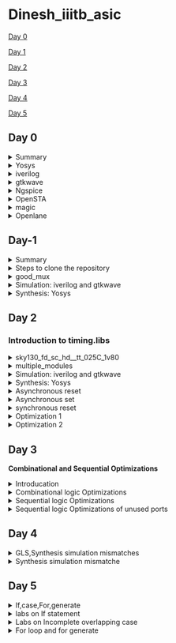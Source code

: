 # Dinesh_iiitb_asic


[Day 0](#day-0)

[Day 1](#day-1)

[Day 2](#day-2)

[Day 3](#day-3)

[Day 4](#day-4)

[Day 5](#day-5)


## Day 0

<details>
 <summary> Summary </summary>
	
I installed the needed tools.

</details>	
	
 <details>
 <summary> Yosys </summary>

### **YOSYS**

 I installed Yosys using the following commands:
```bash
git clone https://github.com/YosysHQ/yosys.git
cd yosys-master 
sudo apt install make 
sudo apt-get install build-essential clang bison flex \
    libreadline-dev gawk tcl-dev libffi-dev git \
    graphviz xdot pkg-config python3 libboost-system-dev \
    libboost-python-dev libboost-filesystem-dev zlib1g-dev
make 
sudo make install
```
Below is the screenshot showing sucessful installation:

![Screenshot from 2023-07-31 09-58-15](https://github.com/DINESHIIITB/Dinesh_iiitb_asic/assets/140998565/3f61c7b7-3433-4971-91dc-dc036abd6afa)


</details>
<details>
    <summary>
    iverilog 
    </summary>

### **iVerilog**

I installed iverilog using the following command:
```
sudo apt-get install iverilog
```
Below is the screenshot showing successful launch:
	
![image](https://github.com/DINESHIIITB/Dinesh_iiitb_asic/assets/140998565/f8c4f07e-8666-4cd9-ab5a-d8b110b8da0b)



</details>
<details>
<summary>
    gtkwave
</summary>

### **GTKWave**

I installed gtkwave using the following command:

```
sudo apt-get install gtkwave
```

Below is the screenshot showing successful launch
![image](https://github.com/DINESHIIITB/Dinesh_iiitb_asic/assets/140998565/49a03a90-80f9-4a97-bec4-5153133ba204)
![image](https://github.com/DINESHIIITB/Dinesh_iiitb_asic/assets/140998565/19e8e91c-9507-4839-bdb1-72bbe02bcf34)

</details>
<details>
<summary>
    Ngspice
</summary>


### **NgSpice**

 I downloaded the tarball from https://sourceforge.net/projects/ngspice/files/ to a local directory and unpacked it using the following commands:
 ```bash
tar -zxvf ngspice-37.tar.gz
cd ngspice-37
mkdir release
cd release
../configure  --with-x --with-readline=yes --disable-debug
make
sudo make install
 ```
Below is the screenshot showing sucessful installation:

![image](https://github.com/DINESHIIITB/Dinesh_iiitb_asic/assets/140998565/37ee8c57-5007-4cc0-a046-9a4967a8e040)


</details>
 <details>
 <summary> OpenSTA </summary>

### **OpenSTA**

 I installed and built OpenSTA (including the needed packages) using the following commands:
 ```
sudo apt-get install cmake clang gcctcl swig bison flex
git clone https://github.com/The-OpenROAD-Project/OpenSTA.git
cd OpenSTA
mkdir build
cd build
cmake ..
make
```
Below is the screenshot showing sucessful installation:
![image](https://github.com/DINESHIIITB/Dinesh_iiitb_asic/assets/140998565/7ca9dc6e-e1b7-4d38-bcd9-60796a902546)

</details>
 <details>
 <summary> magic </summary>

 
### **Magic**

 I installed magic using the following commands:
  ```bash
sudo apt-get install m4
sudo apt-get install tcsh
sudo apt-get install csh
sudo apt-get install libx11-dev
sudo apt-get install tcl-dev tk-dev
sudo apt-get install libcairo2-dev
sudo apt-get install mesa-common-dev libglu1-mesa-dev
sudo apt-get install libncurses-dev
 ```
 Below is the screenshot showing sucessful installation:

 ![image](https://github.com/DINESHIIITB/Dinesh_iiitb_asic/assets/140998565/9d2ef33b-d50d-43ef-8a23-2dd8a45b9345)


</details>
 <details>
 <summary> Openlane
 </summary>


### **Openlane**

Prior to the installation of the OpenLane install the dependencies and packages using the command shown below :</br>
``` 
sudo apt-get update
sudo apt-get upgrade
sudo apt install -y build-essential python3 python3-venv python3-pip make git
```
Docker Installation :</br>
```
sudo apt install apt-transport-https ca-certificates curl software-properties-common
curl -fsSL https://download.docker.com/linux/ubuntu/gpg | sudo gpg --dearmor -o /usr/share/keyrings/docker-archive-keyring.gpg

echo "deb [arch=amd64 signed-by=/usr/share/keyrings/docker-archive-keyring.gpg] https://download.docker.com/linux/ubuntu $(lsb_release -cs) stable" | sudo tee /etc/apt/sources.list.d/docker.list > /dev/null

sudo apt update
sudo apt install docker-ce docker-ce-cli containerd.io
sudo docker run hello-world

sudo groupadd docker
sudo usermod -aG docker $USER
sudo reboot 


# Check for installation
sudo docker run hello-world
```

**Steps to install OpenLane, PDKs and Tools**</br>
```
cd $HOME
git clone https://github.com/The-OpenROAD-Project/OpenLane
cd OpenLane
make
make test
```
</details>

## Day-1



<details>
 <summary> Summary </summary>

This section shows how I simulated and synthesized a good_mux using iverilog and yosys respectively. iverilog generates from the RTL design and its testbench a value changing dump file (vcd). gtkwave is the tool used to plot the simulation results of the design. Yosys is a tool which synthesizes RTL designs into a netlist. It is also used to test the synthesized netlist when we provide it with a testbench.

</details>


<details>
 <summary> Steps to clone the repository </summary>

steps to clone the repository:
```bash
mkdir vlsi
cd vlsi
git clone https://github.com/kunalg123/vsdflow.git
git clone https://github.com/kunalg123/sky130RTLDesignAndSynthesisWorkshop.git
```

</details>	


<details>
 <summary> good_mux </summary>
The verilog codes for good_mux.v are taken from https://github.com/kunalg123/sky130RTLDesignAndSynthesisWorkshop.git

</details>

 <details>
 <summary> Simulation: iverilog and gtkwave </summary>

 
 I used the following commands to simulate and view the plots of the RTL design:
	
 ```bash
 iverilog <name verilog: good_mux.v> <name testbench: tb_good_mux.v>
 ./a.out
 gtkwave tb_good_mux.vcd
 ```
	
 Below is the screenshot of the gtkwave plots:
 ![image](https://github.com/DINESHIIITB/Dinesh_iiitb_asic/assets/140998565/7c4f28ad-dae6-41e0-a321-e3f71c1d2d9e)


		
I used the following commands to synthesize and view the design of the hierarchical multiple module:
		

 </details>

<details>
 <summary> Synthesis: Yosys </summary>
	
 In the directory of the verilog files, I used the following commands to synthesize and view the synthesized deisgn:
	
 ```bash
yosys> read_liberty -lib <path to lib file>
yosys> read_verilog <path to verilog file>
yosys> synth -top <top_module_name>
yosys> abc -liberty <path to lib file>
yosys> show
 ```
In ABC step we need  to confirm the inputs ,outputs ,internal signals

![image](https://github.com/DINESHIIITB/Dinesh_iiitb_asic/assets/140998565/bca8905e-0328-435f-a307-e6587a7e009f)

 Below is the screenshot of the synthesized design:
 
 ![image](https://github.com/DINESHIIITB/Dinesh_iiitb_asic/assets/140998565/0ff98c30-221b-45f5-93cb-4ddff06ef960)


 I used the following commands to generate the netlist:
 ```bash

 yosys> write_verilog -noattr <file_name_netlist.v>
 ```
 
 Below is the screenshot of the generated netlist:
 
 ![image](https://github.com/DINESHIIITB/Dinesh_iiitb_asic/assets/140998565/9e504712-1872-4e99-be94-ed7ba7e466f0)

 
</details>

## Day 2

### **Introduction to timing.libs**


<details>
 <summary> sky130_fd_sc_hd__tt_025C_1v80 </summary>

 The sky130_fd_sc_hd__tt_025C_1v80 name tells us that it is 130nm library and tt stands for typical, 025c is temperature,1v80 is voltage
 P-process
 V-volatge
 T-temperature
	
 ```bash
gvim  sky130_fd_sc_hd__tt_025C_1v80.lib

 ```
</details>


<details>
 <summary>multiple_modules </summary>
The verilog codes for good_mux.v are taken from https://github.com/kunalg123/sky130RTLDesignAndSynthesisWorkshop.git

</details>

 <details>
 <summary> Simulation: iverilog and gtkwave </summary>

 
 I used the following commands to simulate and view the plots of the RTL design:
	
 ```bash
 iverilog <name verilog:multiple_modules.v> <name testbench: tb_multiple_modules.v>
 ./a.out
 gtkwave tb_multiple_modules.vcd
 ```
 Below is the screenshot of the gtkwave plots:

 ![image](https://github.com/DINESHIIITB/Dinesh_iiitb_asic/assets/140998565/0f00fc74-e11f-4cdc-b901-f3e574e0b773)

		
I used the following commands to synthesize and view the design of the hierarchical multiple module:
		

 </details>

<details>
 <summary> Synthesis: Yosys </summary>
	
 In the directory of the verilog files, I used the following commands to synthesize and view the synthesized deisgn:
	
 ```bash
yosys> read_liberty -lib <path to lib file>
yosys> read_verilog <path to verilog file>
yosys> synth -top <top_module_name>
yosys> abc -liberty <path to lib file>
yosys> show
 ```
The synth -top<top_module_name> gives the detail information about design hierarchy,submodules and that has shown below

![image](https://github.com/DINESHIIITB/Dinesh_iiitb_asic/assets/140998565/bcf3784b-ee05-43d5-b2b1-4a3f0b4fc11c)

In ABC step we need  to confirm the inputs ,outputs ,internal signals

![image](https://github.com/DINESHIIITB/Dinesh_iiitb_asic/assets/140998565/b92b2665-3da5-41f2-ac35-6e60c63cc30e)

After executing show command , we can see the hierarchical design that contains submodule 1 and submodule 2

![image](https://github.com/DINESHIIITB/Dinesh_iiitb_asic/assets/140998565/68546208-4af6-460f-a0d3-9e1d20a8bf58)



I used the following commands to generate the netlist:
 
 ```bash

 yosys> write_verilog -noattr <file_name_netlist.v>
 yosys> !gvim multiple_modules_heir.v
 ```
 
 Below is the screenshot of the generated netlist:

![image](https://github.com/DINESHIIITB/Dinesh_iiitb_asic/assets/140998565/e3346dc9-cf32-46f4-aabf-2b7a2dea5f75)


yosys flatten is used to write flat netlist
```bash
 yosys> flatten
 yosys> write_verilog -noattr multiple_modules_flat.v>
 yosys> !gvim multiple_modules_flat.v
 ```

![image](https://github.com/DINESHIIITB/Dinesh_iiitb_asic/assets/140998565/c388013c-7f63-423f-be61-4c01008775c0)

Executing show command after flatten, we can see the hierarchical design that does not contains submodule 1 and submodule 2

![image](https://github.com/DINESHIIITB/Dinesh_iiitb_asic/assets/140998565/338fcc42-0693-4113-9677-aee72499e24d)


submodule level synthesis
If we instantiate the same sub module so many times, then iit is not required to synthesise the same module every time so we use sub module level synthesis
If we have very big module then it is very difficult to synthesise the whole module so we synthesise sub modules 

sub module1

![image](https://github.com/DINESHIIITB/Dinesh_iiitb_asic/assets/140998565/f8d27e0a-b8d3-4347-88ef-c6c021568349)

</details>


 <details>
 <summary> Asynchronous reset </summary>


![image](https://github.com/DINESHIIITB/Dinesh_iiitb_asic/assets/140998565/43b36e6b-5649-4d92-aac9-51aaa82de919)

![image](https://github.com/DINESHIIITB/Dinesh_iiitb_asic/assets/140998565/411bae3a-1ea3-43ac-8167-f8a5fe2aed2a)

</details>

 <details>
 <summary> Asynchronous set </summary>
	 
![image](https://github.com/DINESHIIITB/Dinesh_iiitb_asic/assets/140998565/f2e2a12e-637b-4d52-bd7e-be4b60a2892c)
	 
![image](https://github.com/DINESHIIITB/Dinesh_iiitb_asic/assets/140998565/38af5112-fb5c-4bbf-a69e-033b22264eaa)

</details>

 <details>
 <summary> synchronous reset </summary>
	 
![image](https://github.com/DINESHIIITB/Dinesh_iiitb_asic/assets/140998565/388ac745-efb7-4147-acaa-ead4acde6d9f)


![image](https://github.com/DINESHIIITB/Dinesh_iiitb_asic/assets/140998565/74f0e5ae-0864-4a31-a2eb-0788561c0621)

</details>

<details>
 <summary> Optimization 1  </summary>

	
 ### **Multiply by 2**
To perform multiplication we dont need hardware because we are adding zeores to lsb (2^n) n zeroes will be added to lsb adding zeroes can seen in the design and we confirm the same in netlist also. 

![image](https://github.com/DINESHIIITB/Dinesh_iiitb_asic/assets/140998565/41f3eca2-a2b0-47a3-80b0-a719a071679e)

![image](https://github.com/DINESHIIITB/Dinesh_iiitb_asic/assets/140998565/d792f082-8ee3-4b45-a4dc-12f56ea2ffd7)

</details>

<details>
 <summary> Optimization 2 </summary>
 

 ### **Multiply by 8**
 
 To perform multiplication we dont need hardware because we are adding zeores to lsb (2^n) n zeroes will be added to lsb adding zeroes can seen in the design and we confirm the same in netlist also. 
 
![image](https://github.com/DINESHIIITB/Dinesh_iiitb_asic/assets/140998565/1b29a38d-e039-4090-9a7b-d607f8930c1c)

![image](https://github.com/DINESHIIITB/Dinesh_iiitb_asic/assets/140998565/869032e6-1760-4a1a-9f4e-4e4c64017692)

</details>


## Day 3

**Combinational and Sequential Optimizations**
 
<details>
 <summary> Introducation </summary>

![image](https://github.com/DINESHIIITB/Dinesh_iiitb_asic/assets/140998565/49a0095f-f330-47e6-b313-8c02940a1849)


![image](https://github.com/DINESHIIITB/Dinesh_iiitb_asic/assets/140998565/1cbbef40-d954-469a-88af-9e3bfa253dbf)

</details>


<details>
 <summary> Combinational logic Optimizations  </summary>
	
**opt_check**

 In the directory of the verilog files, I used the following commands to synthesize and view the synthesized deisgn:
	
 ```bash
ls *opt_check*
yosys> read_liberty -lib <path to lib file>
yosys> read_verilog <path to verilog file>
yosys> synth -top <top_module_name>
yosys> opt_clean -purge
yosys> abc -liberty <path to lib file>
yosys> show
 ```
ls opt_check is used to find out what are the opt check files we are using.
opt_clean -purge is used to removes unused wires and cells. Expecting and gate and we got and gate.



![image](https://github.com/DINESHIIITB/Dinesh_iiitb_asic/assets/140998565/70f250d4-6ff0-4359-87c6-ad3f8daa5a4d)



**opt_check2**

Repeat the above following steps .Expecting OR gate and got OR gate

![image](https://github.com/DINESHIIITB/Dinesh_iiitb_asic/assets/140998565/3ffb8f3d-01fc-4cc5-86bf-aac06cfa95b3)

**opt_check3**

Repeat the above following steps .Expecting 3 input and gate and got 3 input and gate.

![image](https://github.com/DINESHIIITB/Dinesh_iiitb_asic/assets/140998565/f18c0591-1567-47e7-8598-f26fa50ba86b)


**opt_check4**

Repeat the above following steps .Expecting xnor between a and c input and got xnor gate.

![image](https://github.com/DINESHIIITB/Dinesh_iiitb_asic/assets/140998565/8f8b9d85-71b5-4adf-9b93-bf06b8c735e1)

**multiple_module_opt**

Repeat the above following steps  and use flatten command before the opt_clean -purge

![image](https://github.com/DINESHIIITB/Dinesh_iiitb_asic/assets/140998565/aabc0f09-4c21-4a55-9205-47381ac107e1)

**multiple_module_opt2**

![image](https://github.com/DINESHIIITB/Dinesh_iiitb_asic/assets/140998565/c4a2878e-9357-4e73-bf7f-3f68dc92c8dd)

</details>




<details>
 <summary> Sequential logic Optimizations  </summary>
 
 **dff_const1**
These are the sequential files using ,to display these sequential files,we need to give command in the directory of the verilog files
```
ls *dff*const*
```

![image](https://github.com/DINESHIIITB/Dinesh_iiitb_asic/assets/140998565/70bfff7a-143b-48c8-adc4-dd39a8e80d85)

I used the following commands to simulate and view the plots of the RTL design:
	
 ```bash
 iverilog dff_const1.v tb_dff_const1.v
 ./a.out
 gtkwave tb_dff_const1.vcd
 ```
The wave form clearly tells that it doesnt work like a inverter, the change in output will happen only at rsing edge of clock

![image](https://github.com/DINESHIIITB/Dinesh_iiitb_asic/assets/140998565/33c1b13d-f6b6-42ec-9a51-2a8648e409a1)

In the directory of the verilog files, I used the following commands to synthesize and view the synthesized deisgn:
	
 ```bash
yosys> read_liberty -lib <path to lib file>
yosys> read_verilog <path to verilog file>
yosys> synth -top <top_module_name>
yosys> dfflibmap -liberty ../lib/<path to the file>
yosys> abc -liberty <path to lib file>
yosys> show
 ```
In statistics s_dff_ppo has got 1.i,e there is one dflipflop. The commmand dfflibmap is used to tell the synthesizer, what library has to be picked

![image](https://github.com/DINESHIIITB/Dinesh_iiitb_asic/assets/140998565/32bd35b3-a3d6-4f86-9a5f-78c0adfa4c71)

 
 **dff_const2**

 I used the following commands to simulate and view the plots of the RTL design:
	
 ```bash
 iverilog dff_const2.v tb_dff_const2.v
 ./a.out
 gtkwave tb_dff_const2.vcd
 ```
In this circuit output is always 1,regardless of input

![image](https://github.com/DINESHIIITB/Dinesh_iiitb_asic/assets/140998565/3fcc9225-eb7e-4807-8163-11835f7b7e74)

In the directory of the verilog files, I used the following commands to synthesize and view the synthesized deisgn,The commmand dfflibmap is used to tell the synthesizer, what library has to be picked
	
 ```bash
yosys> read_liberty -lib <path to lib file>
yosys> read_verilog <path to verilog file>
yosys> synth -top <top_module_name>
yosys> dfflibmap -liberty ../lib/<path to the file>
yosys> abc -liberty <path to lib file>
yosys> show
 ```

In statistics there is no dfliplfop and the design was matching with the statistics.we got the design as we expected, output is always one.

![image](https://github.com/DINESHIIITB/Dinesh_iiitb_asic/assets/140998565/0e498cf0-1cd8-46c9-bd55-a3ac21aff22f)


 **dff_const3**


 I used the above commands of iverilog to simulate and view the plots of the RTL design:

 we got the output as what we understood from the code ,except for one clock cycle the output is always on,
 
 ![image](https://github.com/DINESHIIITB/Dinesh_iiitb_asic/assets/140998565/fd0cef7c-5d70-45c6-ac22-0309464852eb)

 In the directory of the verilog files, I used the above commands to synthesize and view the synthesized deisgn,The commmand dfflibmap is used to tell the synthesizer, what library has to be picked. and we can see from the statistics the both flipflops are present and there no optimization has done to circuit.
 
 ![image](https://github.com/DINESHIIITB/Dinesh_iiitb_asic/assets/140998565/bbbbc629-687d-45cc-8b44-9cf3ed1a31a4)

 ![image](https://github.com/DINESHIIITB/Dinesh_iiitb_asic/assets/140998565/65eb3267-a96d-41cc-abb6-a8ae7e917e15)


 **dff_const4**

 ![image](https://github.com/DINESHIIITB/Dinesh_iiitb_asic/assets/140998565/8b960c55-175c-49d1-af03-524bcb8f45e5)


 ![image](https://github.com/DINESHIIITB/Dinesh_iiitb_asic/assets/140998565/d1612b3a-b429-4683-956e-f58a70f3c4aa)
 
 **dff_const5**

 ![image](https://github.com/DINESHIIITB/Dinesh_iiitb_asic/assets/140998565/1829e027-bac9-48f2-8483-e8aac981089a)


 ![image](https://github.com/DINESHIIITB/Dinesh_iiitb_asic/assets/140998565/83c50943-f602-46db-b32e-36d5d3e46cd3)

</details>
 
<details>
 <summary> Sequential logic Optimizations of unused ports  </summary>


In the directory of the verilog files, I used the above commands to synthesize and view the synthesized deisgn,according the verilog code its a 3 bit counter ,so we require 3 flip flops ,but if we see the statisctics and netllist design there is only on eflip flop.for getiing the output we are using one flip flop thats why the other two flopsgot optimized .
 
 ![image](https://github.com/DINESHIIITB/Dinesh_iiitb_asic/assets/140998565/7b3e8754-6c91-472b-b68b-8f04d3b3decb)


 ![image](https://github.com/DINESHIIITB/Dinesh_iiitb_asic/assets/140998565/f1a248ec-b350-4960-8290-7f2279751828)

before we are using one bit of the output ,now we changed the code to use all three bits and verifying the design is using three flip flops are not, as we expected the other two flops are not getting optimized.

 ![image](https://github.com/DINESHIIITB/Dinesh_iiitb_asic/assets/140998565/51717449-62ca-4467-af35-095889cf2d24)
 

 ![image](https://github.com/DINESHIIITB/Dinesh_iiitb_asic/assets/140998565/db22b6e6-e903-4803-a0c8-69400d96294b)

 </details>
 
## Day 4

<details>
 <summary> GLS,Synthesis simulation mismatches </summary>
	
GLS-Running the testbench with netlist as design under test,Normally we use RTL code to run the testbench.
* Netlist is logically same as RTL code ,so we will be getting the same output. 



 <img src="https://github.com/DINESHIIITB/Dinesh_iiitb_asic/assets/140998565/e6ecbc49-2419-4748-8b83-ec662f178f9e" alt="Image" width="500" height="400">
 
 ### synthesis simulation mismatch

 	Synthesis simulation mismatch happens bacuse of these three reasons
  1. Missing sensitivity list
  2. Wrong usage of blocking and non blocking assignments
  3. Nonstandard verilog coding

* always@(*)---> always will be evaluated when anysignal changes.
* always@(signal)---->always block get evaluated when there is any change inthat signal.The change in the inputs doesnt affect the output if signal is not changing at that point ,so this  error is considered as missing sensitivity list.
 
 ### Blocking and non blocking statements

- '='---> Blocking
	- used inside always block
	- executes the statements in order

- '<='---> Non Blocking
	- used inside always block
 	- executes all the RHS first then assigns it to LHS
 	- parallel evaluation
 
### Caveats with Blocking statements

example 1:

| ![Image 1](https://github.com/DINESHIIITB/Dinesh_iiitb_asic/assets/140998565/670eedb6-5019-49a2-bab6-b5f33d6b8436) | ![Image 2](https://github.com/DINESHIIITB/Dinesh_iiitb_asic/assets/140998565/f35dfcaf-86b4-41d5-8d16-3f0ec87c82e5) |
|:---:|:---:|
| two flops will be created | only one flop will be created ,i.e q is assigned d  |

- while using blocking statements we should be careful ,wrong order changes the circuit and give wrong output.In the above circuit if we use non blocking assignment, order doesnt matter  because RHS executes first and assignes to LHS so it wikkl create two memory locations,tow flops will be created
 </details>

<details>
 <summary> Synthesis simulation mismatche </summary>
	
 I used the commands of iverilog to simulate and view the plots of the RTL design:

 ![image](https://github.com/DINESHIIITB/Dinesh_iiitb_asic/assets/140998565/98d0077e-6b8e-4f36-95b9-dd2ab6a574d1)

  In the directory of the verilog files, I used the above commands to synthesize and view the synthesized deisgn,

   ```bash
yosys> read_liberty -lib <path to lib file>
yosys> read_verilog <path to verilog file>
yosys> synth -top <top_module_name>
yosys> abc -liberty <path to lib file>
yosys> write_verilog -noattr bad_mux_net.v
yosys> show
 ```

 ![image](https://github.com/DINESHIIITB/Dinesh_iiitb_asic/assets/140998565/aaf4644c-3ff2-41f9-b5e4-d816e68f406f)

```
iverilog ../my_lib/verilog_model/primitives.v  ../my_lib/verilog_model/sky130_fd_sc_hd.v ternary_operator_mux_net.v tb_ternary_operator_mux.v
 ./a.out
 gtkwave tb_ternary_operator_mux.vcd
```


 ![image](https://github.com/DINESHIIITB/Dinesh_iiitb_asic/assets/140998565/9b90e624-c6c2-4dee-9f90-39f7c3d95e37)

### bad_mux

I used the commands of iverilog to simulate and view the plots of the RTL design:

 ![Screenshot from 2023-08-13 20-54-29](https://github.com/DINESHIIITB/Dinesh_iiitb_asic/assets/140998565/57455898-656f-4af4-9e19-0404390bcf2d)

In the directory of the verilog files, I used the above commands to synthesize and view the synthesized deisgn,


 ![Screenshot from 2023-08-13 21-01-03](https://github.com/DINESHIIITB/Dinesh_iiitb_asic/assets/140998565/92ec0d8c-7126-4165-9eef-46f562d5b6e8)

 ![Screenshot from 2023-08-13 21-05-16](https://github.com/DINESHIIITB/Dinesh_iiitb_asic/assets/140998565/7776bf7f-a132-409e-83d2-9904b722285e)


 ![Screenshot from 2023-08-13 21-08-00](https://github.com/DINESHIIITB/Dinesh_iiitb_asic/assets/140998565/71506a3f-4dc0-4344-987f-70cf1338f68c)


![Screenshot from 2023-08-13 21-12-09](https://github.com/DINESHIIITB/Dinesh_iiitb_asic/assets/140998565/279fc08a-634f-41e9-8d48-c3ec0960e3de)


![Screenshot from 2023-08-13 21-15-29](https://github.com/DINESHIIITB/Dinesh_iiitb_asic/assets/140998565/eb7371e9-f53a-44e6-8816-9eb9e78172a9)


 </details>

## Day 5

<details>
 <summary> If,case,For,generate  </summary>

### Caveats with If statement

1. Combiantional circuits
   	* Latches should not occur.
   	* Latches may occur due to incomplete if statements.
2. Sequential circuits
  	* Occuring latches is may or may not a bad thing

  
### Caveats with Case statement

* Incomplete Case statements causes infered latches,to avoid latches use defualt statement in case.
* Assign all the outputs in segments of case.
* We should not have overlapping case statements

  </details>
  
<details>
 <summary> labs on If statement  </summary>

 to get the list of files for incompete files

 ### incomp_if
 ```
ls *incomp*
 iverilog incomp_if.v tb_incomp_if.v
 ./a.out
 gtkwave tb_incomp_if.vcd
```

 ![image](https://github.com/DINESHIIITB/Dinesh_iiitb_asic/assets/140998565/ad74f9d5-e511-438e-81ad-3a3e27d880c3)

when i0 is low there is no change  in output,output is latching at that point,output is changing at i0 is high

 ![image](https://github.com/DINESHIIITB/Dinesh_iiitb_asic/assets/140998565/08bb95a7-cc27-4715-8110-4f6d7a6c7c93)

In the directory of the verilog files, I used the following commands to synthesize and view the synthesized deisgn.
	
 ```bash
yosys> read_liberty -lib <path to lib file>
yosys> read_verilog <path to verilog file>
yosys> synth -top <top_module_name>
yosys> abc -liberty <path to lib file>
yosys> show
 ```
 
we see there is d latch, we are coding for mux and we are getting latch.These kind of latches are not accepted

 ![image](https://github.com/DINESHIIITB/Dinesh_iiitb_asic/assets/140998565/88f6946b-fb4e-4589-84da-e5ea13a5d840)

 ![image](https://github.com/DINESHIIITB/Dinesh_iiitb_asic/assets/140998565/c132ce2d-a35a-4cd5-88b3-bbe41af769e0)

 ### incomp_if2

 I used the commands of iverilog to simulate and view the plots of the RTL design.In this circuit we didnt give any input to lower bit of first mux. so when two muxs are low then the ouput will latch.we are expecting one latch because only one time latch is happening
 
 ![image](https://github.com/DINESHIIITB/Dinesh_iiitb_asic/assets/140998565/8fbdcf01-18f6-48f5-981d-bf9e2760c3f3)

  In the directory of the verilog files, I used the above commands to synthesize and view the synthesized deisgn .as we expected we got one latch.

![image](https://github.com/DINESHIIITB/Dinesh_iiitb_asic/assets/140998565/74bd54cf-233b-41e6-9ac9-3e8bd3c370a3)


 ![image](https://github.com/DINESHIIITB/Dinesh_iiitb_asic/assets/140998565/0d5fc49b-79cf-407d-ad38-977ec9c48bbc)

 
  </details>

 <details>
 <summary> Labs on Incomplete overlapping case  </summary>

  ### incomp_case
 ```
ls *incomp*
 iverilog incomp_case.v tb_incomp_case.v
 ./a.out
 gtkwave tb_incomp_case.vcd
```
When select is 2 and 3 latching will occur because there in input given to 2 and 3.

![image](https://github.com/DINESHIIITB/Dinesh_iiitb_asic/assets/140998565/198c7bea-3cbb-403d-94eb-7aedd9eb3607)

![image](https://github.com/DINESHIIITB/Dinesh_iiitb_asic/assets/140998565/b76a8d10-a66c-467c-9a04-cbdd2f1dd3de)

In the directory of the verilog files, I used the above commands to synthesize and view the synthesized deisgn .as we expected we got one latch.

![image](https://github.com/DINESHIIITB/Dinesh_iiitb_asic/assets/140998565/7974d64c-9a9b-438f-96e6-cc825d48a301)

![image](https://github.com/DINESHIIITB/Dinesh_iiitb_asic/assets/140998565/d2d846de-8740-4502-ad5a-d788fadb2ebb)

  ### comp_case
 I used the commands of iverilog to simulate and view the plots of the RTL design.As we can from the wave form there is no latch and we are expecting no latch after synthesizing.
  
![image](https://github.com/DINESHIIITB/Dinesh_iiitb_asic/assets/140998565/ac3606df-bf65-4556-8d45-cc211016a327)

In the directory of the verilog files, I used the above commands to synthesize and view the synthesized deisgn .as we expected we didnt got latch.

![image](https://github.com/DINESHIIITB/Dinesh_iiitb_asic/assets/140998565/d0efd348-4b8b-48dc-a694-280203643153)


![image](https://github.com/DINESHIIITB/Dinesh_iiitb_asic/assets/140998565/ed684f68-eb2e-4030-8b4b-ad567660a2f0)


  ### Partial_comp_case
   I used the commands of iverilog to simulate and view the plots of the RTL design. and mux X is getting latched at sel 01, so we should get one latch in synthesis.
  
![image](https://github.com/DINESHIIITB/Dinesh_iiitb_asic/assets/140998565/94b81627-ca8a-4c62-ab8c-2100dec00343)


In the directory of the verilog files, I used the above commands to synthesize and view the synthesized deisgn.Expecting one latch and got one latch.

![image](https://github.com/DINESHIIITB/Dinesh_iiitb_asic/assets/140998565/dc2dfa88-0cf3-4d80-bb23-39632cebdbc8)

![image](https://github.com/DINESHIIITB/Dinesh_iiitb_asic/assets/140998565/16d7b016-71bf-4f00-90fd-92c7eedc6d2c)

  ### bad_case
   I used the commands of iverilog to simulate and view the plots of the RTL design. simulator is getting confused when select is 11, so we are getting random output.

![image](https://github.com/DINESHIIITB/Dinesh_iiitb_asic/assets/140998565/292aad50-4c21-4013-b3ed-895610aaa30a)


In the directory of the verilog files, I used the above commands to synthesize and view the synthesized deisgn.synthesis simulation mismatch because of overlapping case statements

![image](https://github.com/DINESHIIITB/Dinesh_iiitb_asic/assets/140998565/70744013-e84b-4d10-b182-d153432841a0)
 
  </details>


 <details>
 <summary> For loop and for generate  </summary>

 1. For Loop
	* Used inside always block
 2. For genearate
  	* Used outside always block
   	* Used to instantiate modules multiple times

### mux_generate

 ```
ls *incomp*
 iverilog mux_generate.v tb_mux_generate.v
 ./a.out
 gtkwave tb_mux_generate.vcd
```
Output came as expected.

![image](https://github.com/DINESHIIITB/Dinesh_iiitb_asic/assets/140998565/9b6750ea-014b-4727-b393-246b34cf9c06)

In the directory of the verilog files, I used the following commands to synthesize and view the synthesized deisgn
	
 ```bash
yosys> read_liberty -lib <path to lib file>
yosys> read_verilog <path to verilog file>
yosys> synth -top <top_module_name>
yosys> write_verilog -noattr mux_generate_net.v
yosys> abc -liberty <path to lib file>
yosys> show
 ```


![image](https://github.com/DINESHIIITB/Dinesh_iiitb_asic/assets/140998565/5a566c50-950b-4038-aa56-8ceff4473482)


### demux_generate

  I used the commands of iverilog to simulate and view the plots of the RTL design.

![image](https://github.com/DINESHIIITB/Dinesh_iiitb_asic/assets/140998565/105e6bb2-4fbf-486f-aaf3-5a360de35417)

In the directory of the verilog files, I used the above commands to synthesize and view the synthesized deisgn

![image](https://github.com/DINESHIIITB/Dinesh_iiitb_asic/assets/140998565/1fddac29-359b-42f4-a75b-97d191170058)

![image](https://github.com/DINESHIIITB/Dinesh_iiitb_asic/assets/140998565/6f6f4b3d-066b-49ea-94c1-a973bcb69731)




   </details>



 


  







   




 

  


 

 







 

 

 







 









































